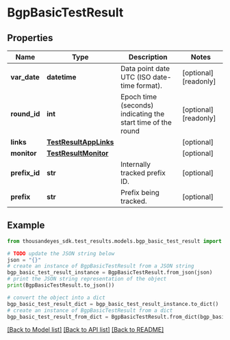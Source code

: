 # BgpBasicTestResult


## Properties

Name | Type | Description | Notes
------------ | ------------- | ------------- | -------------
**var_date** | **datetime** | Data point date UTC (ISO date-time format). | [optional] [readonly] 
**round_id** | **int** | Epoch time (seconds) indicating the start time of the round | [optional] [readonly] 
**links** | [**TestResultAppLinks**](TestResultAppLinks.md) |  | [optional] 
**monitor** | [**TestResultMonitor**](TestResultMonitor.md) |  | [optional] 
**prefix_id** | **str** | Internally tracked prefix ID. | [optional] 
**prefix** | **str** | Prefix being tracked. | [optional] 

## Example

```python
from thousandeyes_sdk.test_results.models.bgp_basic_test_result import BgpBasicTestResult

# TODO update the JSON string below
json = "{}"
# create an instance of BgpBasicTestResult from a JSON string
bgp_basic_test_result_instance = BgpBasicTestResult.from_json(json)
# print the JSON string representation of the object
print(BgpBasicTestResult.to_json())

# convert the object into a dict
bgp_basic_test_result_dict = bgp_basic_test_result_instance.to_dict()
# create an instance of BgpBasicTestResult from a dict
bgp_basic_test_result_from_dict = BgpBasicTestResult.from_dict(bgp_basic_test_result_dict)
```
[[Back to Model list]](../README.md#documentation-for-models) [[Back to API list]](../README.md#documentation-for-api-endpoints) [[Back to README]](../README.md)


